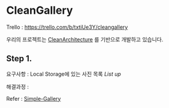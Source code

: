 # CleanGallery
Trello : https://trello.com/b/txtiUe3Y/cleangallery

우리의 프로젝트는 [CleanArchitecture][cleancode] 를 기반으로 개발하고 있습니다.


## Step 1.
요구사항 : Local Storage에 있는 사진 목록 _List up_

해결과정 :

Refer : [Simple-Gallery][simple-gallery]

 [simple-gallery]: https://github.com/SimpleMobileTools/Simple-Gallery
 [cleancode]: https://github.com/bufferapp/clean-architecture-components-boilerplate
